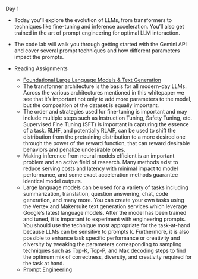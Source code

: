 Day 1

* Today you’ll explore the evolution of LLMs, from transformers to techniques like fine-tuning and inference acceleration. You’ll also get trained in the art of prompt engineering for optimal LLM interaction.

* The code lab will walk you through getting started with the Gemini API and cover several prompt techniques and how different parameters impact the prompts.

* Reading Assignments
  * [Foundational Large Language Models & Text Generation](https://www.kaggle.com/whitepaper-foundational-llm-and-text-generation)
  * The transformer architecture is the basis for all modern-day LLMs. Across the various
    architectures mentioned in this whitepaper we see that it’s important not only to add more
    parameters to the model, but the composition of the dataset is equally important.
  * The order and strategies used for fine-tuning is important and may include multiple steps
    such as Instruction Tuning, Safety Tuning, etc. Supervised Fine Tuning (SFT) is important
    in capturing the essence of a task. RLHF, and potentially RLAIF, can be used to shift the
    distribution from the pretraining distribution to a more desired one through the power of
    the reward function, that can reward desirable behaviors and penalize undesirable ones.
  * Making inference from neural models efficient is an important problem and an active
    field of research. Many methods exist to reduce serving costs and latency with minimal
    impact to model performance, and some exact acceleration methods guarantee identical
    model outputs.
  * Large language models can be used for a variety of tasks including summarization,
    translation, question answering, chat, code generation, and many more. You can
    create your own tasks using the Vertex and Makersuite text generation services which
    leverage Google’s latest language models. After the model has been trained and tuned,
    it is important to experiment with engineering prompts. You should use the technique
    most appropriate for the task-at-hand because LLMs can be sensitive to prompts k.
    Furthermore, it is also possible to enhance task specific performance or creativity and
    diversity by tweaking the parameters corresponding to sampling techniques such as
    Top-K, Top-P, and Max decoding steps to find the optimum mix of correctness, diversity,
    and creativity required for the task at hand.
  * [Prompt Engineering](https://www.kaggle.com/whitepaper-prompt-engineering)
